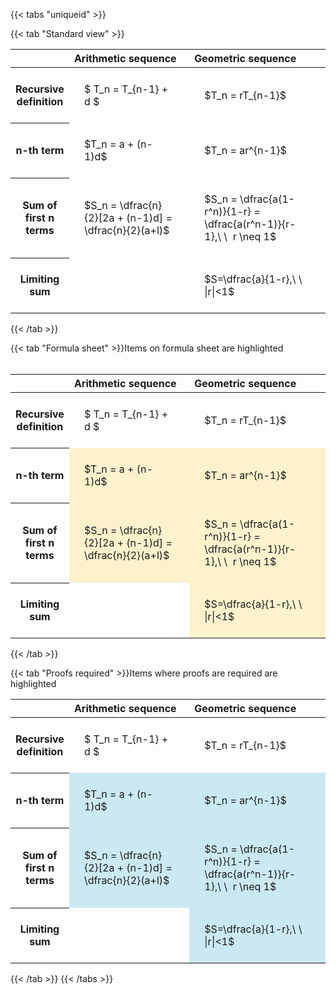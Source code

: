 ---
---

{{< tabs "uniqueid" >}}

{{< tab "Standard view" >}}
<style type="text/css">
#T_0a6ab th.col_heading {
  text-align: left;
  font-size: 1em;
}
#T_0a6ab td {
  text-align: left;
  font-size: 1em;
  padding: 1.5em;
}
#T_0a6ab_row0_col0, #T_0a6ab_row0_col1, #T_0a6ab_row1_col0, #T_0a6ab_row1_col1, #T_0a6ab_row2_col0, #T_0a6ab_row2_col1, #T_0a6ab_row3_col0, #T_0a6ab_row3_col1 {
  width: 400px;
  white-space: pre-wrap;
}
</style>
<table id="T_0a6ab">
  <thead>
    <tr>
      <th class="blank level0" >&nbsp;</th>
      <th id="T_0a6ab_level0_col0" class="col_heading level0 col0" >Arithmetic sequence</th>
      <th id="T_0a6ab_level0_col1" class="col_heading level0 col1" >Geometric sequence</th>
    </tr>
  </thead>
  <tbody>
    <tr>
      <th id="T_0a6ab_level0_row0" class="row_heading level0 row0" >Recursive definition</th>
      <td id="T_0a6ab_row0_col0" class="data row0 col0" >$ T_n = T_{n-1} + d $</td>
      <td id="T_0a6ab_row0_col1" class="data row0 col1" >$T_n = rT_{n-1}$</td>
    </tr>
    <tr>
      <th id="T_0a6ab_level0_row1" class="row_heading level0 row1" >n-th term</th>
      <td id="T_0a6ab_row1_col0" class="data row1 col0" >$T_n = a + (n-1)d$</td>
      <td id="T_0a6ab_row1_col1" class="data row1 col1" >$T_n = ar^{n-1}$</td>
    </tr>
    <tr>
      <th id="T_0a6ab_level0_row2" class="row_heading level0 row2" >Sum of first n terms</th>
      <td id="T_0a6ab_row2_col0" class="data row2 col0" >$S_n = \dfrac{n}{2}[2a + (n-1)d] = \dfrac{n}{2}(a+l)$</td>
      <td id="T_0a6ab_row2_col1" class="data row2 col1" >$S_n = \dfrac{a(1-r^n)}{1-r} = \dfrac{a(r^n-1)}{r-1},\ \  r \neq 1$</td>
    </tr>
    <tr>
      <th id="T_0a6ab_level0_row3" class="row_heading level0 row3" >Limiting sum</th>
      <td id="T_0a6ab_row3_col0" class="data row3 col0" ></td>
      <td id="T_0a6ab_row3_col1" class="data row3 col1" >$S=\dfrac{a}{1-r},\ \ |r|<1$</td>
    </tr>
  </tbody>
</table>
{{< /tab >}}

{{< tab "Formula sheet" >}}Items on formula sheet are highlighted
<br><br><style type="text/css">
#T_6a4cd th.col_heading {
  text-align: left;
  font-size: 1em;
}
#T_6a4cd td {
  text-align: left;
  font-size: 1em;
  padding: 1.5em;
}
#T_6a4cd_row0_col0, #T_6a4cd_row0_col1, #T_6a4cd_row3_col0 {
  width: 400px;
  white-space: pre-wrap;
}
#T_6a4cd_row1_col0, #T_6a4cd_row1_col1, #T_6a4cd_row2_col0, #T_6a4cd_row2_col1, #T_6a4cd_row3_col1 {
  width: 400px;
  background-color: rgba(255,194,10, 0.2);
  white-space: pre-wrap;
}
</style>
<table id="T_6a4cd">
  <thead>
    <tr>
      <th class="blank level0" >&nbsp;</th>
      <th id="T_6a4cd_level0_col0" class="col_heading level0 col0" >Arithmetic sequence</th>
      <th id="T_6a4cd_level0_col1" class="col_heading level0 col1" >Geometric sequence</th>
    </tr>
  </thead>
  <tbody>
    <tr>
      <th id="T_6a4cd_level0_row0" class="row_heading level0 row0" >Recursive definition</th>
      <td id="T_6a4cd_row0_col0" class="data row0 col0" >$ T_n = T_{n-1} + d $</td>
      <td id="T_6a4cd_row0_col1" class="data row0 col1" >$T_n = rT_{n-1}$</td>
    </tr>
    <tr>
      <th id="T_6a4cd_level0_row1" class="row_heading level0 row1" >n-th term</th>
      <td id="T_6a4cd_row1_col0" class="data row1 col0" >$T_n = a + (n-1)d$</td>
      <td id="T_6a4cd_row1_col1" class="data row1 col1" >$T_n = ar^{n-1}$</td>
    </tr>
    <tr>
      <th id="T_6a4cd_level0_row2" class="row_heading level0 row2" >Sum of first n terms</th>
      <td id="T_6a4cd_row2_col0" class="data row2 col0" >$S_n = \dfrac{n}{2}[2a + (n-1)d] = \dfrac{n}{2}(a+l)$</td>
      <td id="T_6a4cd_row2_col1" class="data row2 col1" >$S_n = \dfrac{a(1-r^n)}{1-r} = \dfrac{a(r^n-1)}{r-1},\ \  r \neq 1$</td>
    </tr>
    <tr>
      <th id="T_6a4cd_level0_row3" class="row_heading level0 row3" >Limiting sum</th>
      <td id="T_6a4cd_row3_col0" class="data row3 col0" ></td>
      <td id="T_6a4cd_row3_col1" class="data row3 col1" >$S=\dfrac{a}{1-r},\ \ |r|<1$</td>
    </tr>
  </tbody>
</table>
{{< /tab >}}

{{< tab "Proofs required" >}}Items where proofs are required are highlighted
<br>
<style type="text/css">
#T_39e41 th.col_heading {
  text-align: left;
  font-size: 1em;
}
#T_39e41 td {
  text-align: left;
  font-size: 1em;
  padding: 1.5em;
}
#T_39e41_row0_col0, #T_39e41_row0_col1, #T_39e41_row3_col0 {
  width: 400px;
  white-space: pre-wrap;
}
#T_39e41_row1_col0, #T_39e41_row1_col1, #T_39e41_row2_col0, #T_39e41_row2_col1, #T_39e41_row3_col1 {
  width: 400px;
  background-color: rgba(0,150,200, 0.2);
  white-space: pre-wrap;
}
</style>
<table id="T_39e41">
  <thead>
    <tr>
      <th class="blank level0" >&nbsp;</th>
      <th id="T_39e41_level0_col0" class="col_heading level0 col0" >Arithmetic sequence</th>
      <th id="T_39e41_level0_col1" class="col_heading level0 col1" >Geometric sequence</th>
    </tr>
  </thead>
  <tbody>
    <tr>
      <th id="T_39e41_level0_row0" class="row_heading level0 row0" >Recursive definition</th>
      <td id="T_39e41_row0_col0" class="data row0 col0" >$ T_n = T_{n-1} + d $</td>
      <td id="T_39e41_row0_col1" class="data row0 col1" >$T_n = rT_{n-1}$</td>
    </tr>
    <tr>
      <th id="T_39e41_level0_row1" class="row_heading level0 row1" >n-th term</th>
      <td id="T_39e41_row1_col0" class="data row1 col0" >$T_n = a + (n-1)d$</td>
      <td id="T_39e41_row1_col1" class="data row1 col1" >$T_n = ar^{n-1}$</td>
    </tr>
    <tr>
      <th id="T_39e41_level0_row2" class="row_heading level0 row2" >Sum of first n terms</th>
      <td id="T_39e41_row2_col0" class="data row2 col0" >$S_n = \dfrac{n}{2}[2a + (n-1)d] = \dfrac{n}{2}(a+l)$</td>
      <td id="T_39e41_row2_col1" class="data row2 col1" >$S_n = \dfrac{a(1-r^n)}{1-r} = \dfrac{a(r^n-1)}{r-1},\ \  r \neq 1$</td>
    </tr>
    <tr>
      <th id="T_39e41_level0_row3" class="row_heading level0 row3" >Limiting sum</th>
      <td id="T_39e41_row3_col0" class="data row3 col0" ></td>
      <td id="T_39e41_row3_col1" class="data row3 col1" >$S=\dfrac{a}{1-r},\ \ |r|<1$</td>
    </tr>
  </tbody>
</table>
{{< /tab >}}
{{< /tabs >}}